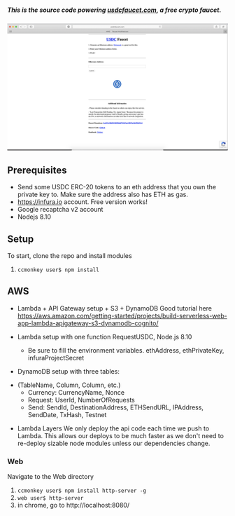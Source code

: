 ##### This is the source code powering [usdcfaucet.com](http://www.usdcfaucet.com), a free crypto faucet.

![alt text](screenshot.png)

## Prerequisites

- Send some USDC ERC-20 tokens to an eth address that you own the private key to. Make sure the address also has ETH as gas.
- https://infura.io account. Free version works!
- Google recaptcha v2 account
- Nodejs 8.10

## Setup

To start, clone the repo and install modules

1. `ccmonkey user$ npm install`

## AWS

- Lambda + API Gateway setup + S3 + DynamoDB
Good tutorial here https://aws.amazon.com/getting-started/projects/build-serverless-web-app-lambda-apigateway-s3-dynamodb-cognito/

- Lambda setup with one function RequestUSDC, Node.js 8.10
    * Be sure to fill the environment variables.
ethAddress, ethPrivateKey, infuraProjectSecret

- DynamoDB setup with three tables:
* (TableName, Column, Column, etc.)
    * Currency: CurrencyName, Nonce
    * Request: UserId, NumberOfRequests
    * Send: SendId, DestinationAddress, ETHSendURL, IPAddress, SendDate, TxHash, Testnet

- Lambda Layers
We only deploy the api code each time we push to Lambda. This allows our deploys to be much faster as we don't need to re-deploy sizable node modules unless our dependencies change.

### Web

Navigate to the Web directory

1. `ccmonkey user$ npm install http-server -g`
2. `web user$ http-server`
3. in chrome, go to http://localhost:8080/
